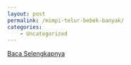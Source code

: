 ```yaml
---
layout: post
permalink: /mimpi-telur-bebek-banyak/
categories:
    - Uncategorized
---
```


[Baca Selengkapnya](/04)